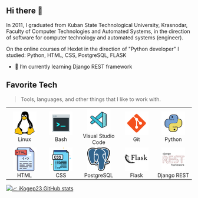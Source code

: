 ## Hi there 👋

<!--
**iKogep23/iKogep23** is a ✨ _special_ ✨ repository because its `README.md` (this file) appears on your GitHub profile.

Here are some ideas to get you started:

- 🔭 I’m currently working on ...
- 🌱 I’m currently learning ...
- 👯 I’m looking to collaborate on ...
- 🤔 I’m looking for help with ...
- 💬 Ask me about ...
- 📫 How to reach me: ...
- 😄 Pronouns: ...
- ⚡ Fun fact: ...
-->


In 2011, I graduated from Kuban State Technological University, Krasnodar, Faculty of Computer Technologies and Automated Systems, in the direction of software for computer technology and automated systems (engineer).

On the online courses of Hexlet in the direction of "Python developer" I studied: Python, HTML, CSS, PostgreSQL, FLASK

- 🌱 I’m currently learning Django REST framework


<h2 align="left" id="iKogep23-tech">Favorite Tech</h2>

> Tools, languages, and other things that I like to work with.

<table>
  <tr>
    <td align="center" width="96">
      <a href="#iKogep23-tech">
        <img src="./img/linux-96.png" width="64" height="64" alt="Linux" />
      </a>
      <br>Linux
    </td>
    <td align="center" width="96">
      <a href="#iKogep23-tech">
        <img src="./img/bash-96.png" width="64" height="64" alt="Bash" />
      </a>
      <br>Bash
    </td>
    <td align="center" width="96">
      <a href="#iKogep23-tech">
        <img src="./img/visual-studio-code-2019-100.png" width="64" height="64" alt="Visual Studio Code" />
      </a>
      <br>Visual Studio Code
    </td>
    <td align="center" width="96">
      <a href="#iKogep23-tech">
        <img src="./img/git-96.png" width="64" height="64" alt="Git" />
      </a>
      <br>Git
    </td>
    <td align="center" width="96">
      <a href="#iKogep23-tech">
        <img src="./img/python-100.png" width="64" height="64" alt="Python" />
      </a>
      <br>Python
    </td>
  </tr>
  <tr>
    <td align="center" width="96">
      <a href="#iKogep23-tech">
        <img src="./img/html-96.png" width="64" height="64" alt="HTML" />
      </a>
      <br>HTML
    </td>
    <td align="center" width="96">
      <a href="#iKogep23-tech">
        <img src="./img/css-64.png" width="64" height="64" alt="CSS" />
      </a>
      <br>CSS
    </td>
    <td align="center" width="96">
      <a href="#iKogep23-tech">
        <img src="./img/postgresql-96.png" width="64" height="64" alt="PostgreSQL" />
      </a>
      <br>PostgreSQL
    </td>
    <td align="center" width="96">
      <a href="#iKogep23-tech">
        <img src="./img/flask-100.png" width="64" height="64" alt="Flask" />
      </a>
      <br>Flask
    </td>
    <td align="center" width="96">
      <a href="#iKogep23-tech">
        <img src="./img/Django_REST.png" width="64" height="64" alt="Django REST" />
      </a>
      <br>Django REST
    </td>
  </tr>
</table>


[![📈 iKogep23 GitHub stats](https://github-readme-stats.vercel.app/api?username=iKogep23&show_icons=true&include_all_commits=true&theme=transparent)](https://github.com/iKogep23)
